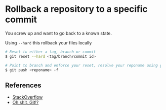 # Rollback a repository to a specific commit

You screw up and want to go back to a known state.

Using `--hard` this rollback your files locally

```bash
# Reset to either a tag, branch or commit
$ git reset --hard <tag/branch/commit id>

# Point to branch and enforce your reset, resolve your reponame using git remote
$ git push <reponame> -f
```

## References

- [StackOverflow](https://stackoverflow.com/questions/1616957/how-do-you-roll-back-reset-a-git-repository-to-a-particular-commit)
- [Oh shit, Git!?](https://ohshitgit.com/)

